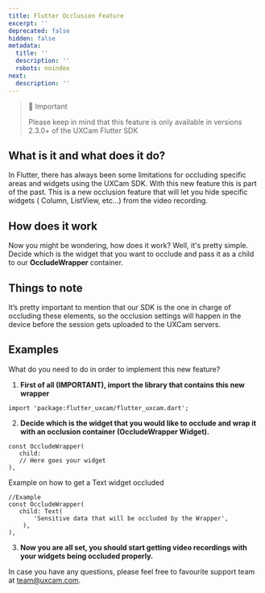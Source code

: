 ```yaml
---
title: Flutter Occlusion Feature
excerpt: ''
deprecated: false
hidden: false
metadata:
  title: ''
  description: ''
  robots: noindex
next:
  description: ''
---
```

> 🚧 Important
>
> Please keep in mind that this feature is only available in versions 2.3.0+ of the UXCam Flutter SDK

## What is it and what does it do?

In Flutter, there has always been some limitations for occluding specific areas and widgets using the UXCam SDK. With this new feature this is part of the past. This is a new occlusion feature that will let you hide specific widgets ( Column, ListView, etc…) from the video recording. 

## How does it work

Now you might be wondering, how does it work? Well, it's pretty simple. Decide which is the widget that you want to occlude and pass it as a child to our **OccludeWrapper** container. 

## Things to note

It’s pretty important to mention that our SDK is the one in charge of occluding these elements, so the occlusion settings will happen in the device before the session gets uploaded to the UXCam servers. 

## Examples

What do you need to do in order to implement this new feature? 

1. **First of all (IMPORTANT), import the library that contains this new wrapper**

<pre><code class="language-java">import 'package:flutter_uxcam/flutter_uxcam.dart';</code></pre>

2. **Decide which is the widget that you would like to occlude and wrap it with an occlusion container (OccludeWrapper Widget).**

<pre><code class="language-java">const OccludeWrapper(     
   child:
   // Here goes your widget
),</code></pre>

Example on how to get a Text widget occluded  

<pre><code class="language-java">//Example  
const OccludeWrapper(  
   child: Text(  
       'Sensitive data that will be occluded by the Wrapper',  
    ),  
),  
</code></pre>

3. **Now you are all set, you should start getting video recordings with your widgets being occluded properly.**

In case you have any questions, please feel free to favourite support team at [team@uxcam.com](mailto:team@uxcam.com).